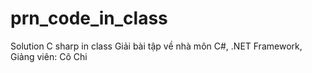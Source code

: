 # prn_code_in_class
Solution C sharp in class
Giải bài tập về nhà môn C#, .NET Framework, Giảng viên: Cô Chi
